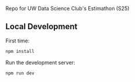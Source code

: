 
Repo for UW Data Science Club's Estimathon (S25)

## Local Development

First time:
```bash
npm install

```

Run the development server:

```bash
npm run dev

```